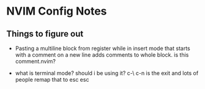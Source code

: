# NVIM Config Notes

## Things to figure out
- Pasting a multiline block from register while in insert mode that starts with a comment on a new line adds comments to whole block. is this comment.nvim?

- what is terminal mode? should i be using it? c-\ c-n is the exit and lots of people remap that to esc esc
